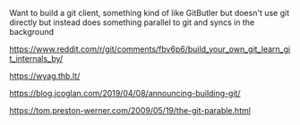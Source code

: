 Want to build a git client, something kind of like GitButler but doesn't use git directly but instead does something parallel to git and syncs in the background

https://www.reddit.com/r/git/comments/fbv6p6/build_your_own_git_learn_git_internals_by/

https://wyag.thb.lt/

https://blog.jcoglan.com/2019/04/08/announcing-building-git/

https://tom.preston-werner.com/2009/05/19/the-git-parable.html